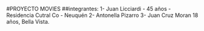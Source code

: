 #PROYECTO MOVIES
##integrantes:
1- Juan Licciardi - 45 años - Residencia Cutral Co - Neuquén
2- Antonella Pizarro
3- Juan Cruz Moran 18 años, Bella Vista.